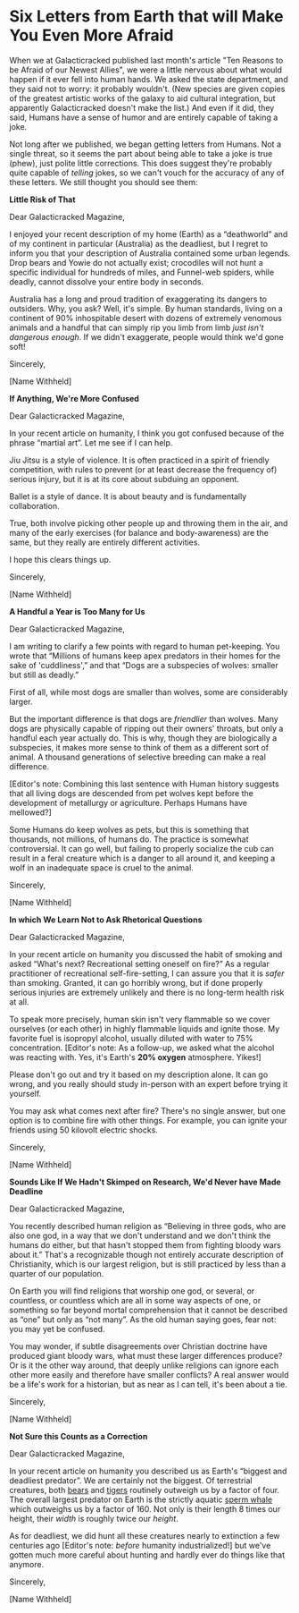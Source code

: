# Six Letters from Earth that will Make You Even More Afraid

When we at Galacticracked published last month's article "Ten Reasons to be Afraid of our Newest Allies", we were a little nervous about what would happen if it ever fell into human hands.  We asked the state department, and they said not to worry: it probably wouldn't.  (New species are given copies of the greatest artistic works of the galaxy to aid cultural integration, but apparently Galacticracked doesn't make the list.)  And even if it did, they said, Humans have a sense of humor and are entirely capable of taking a joke.

Not long after we published, we began getting letters from Humans.  Not a single threat, so it seems the part about being able to take a joke is true (phew), just polite little corrections.  This does suggest they're probably quite capable of *telling* jokes, so we can't vouch for the accuracy of any of these letters.  We still thought you should see them:

**Little Risk of That**

Dear Galacticracked Magazine,

I enjoyed your recent description of my home (Earth) as a “deathworld” and of my continent in particular (Australia) as the deadliest, but I regret to inform you that your description of Australia contained some urban legends.  Drop bears and Yowie do not actually exist; crocodiles will not hunt a specific individual for hundreds of miles, and Funnel-web spiders, while deadly, cannot dissolve your entire body in seconds.

Australia has a long and proud tradition of exaggerating its dangers to outsiders.  Why, you ask?  Well, it's simple.  By human standards, living on a continent of 90% inhospitable desert with dozens of extremely venomous animals and a handful that can simply rip you limb from limb *just isn't dangerous enough*.  If we didn't exaggerate, people would think we'd gone soft!

Sincerely,

[Name Withheld]

**If Anything, We're More Confused**

Dear Galacticracked Magazine,

In your recent article on humanity, I think you got confused because of the phrase “martial art”.  Let me see if I can help.

Jiu Jitsu is a style of violence.  It is often practiced in a spirit of friendly competition, with rules to prevent (or at least decrease the frequency of) serious injury, but it is at its core about subduing an opponent.

Ballet is a style of dance.  It is about beauty and is fundamentally collaboration.

True, both involve picking other people up and throwing them in the air, and many of the early exercises (for balance and body-awareness) are the same, but they really are entirely different activities.

I hope this clears things up.

Sincerely,

[Name Withheld]

**A Handful a Year is Too Many for Us**

Dear Galacticracked Magazine,

I am writing to clarify a few points with regard to human pet-keeping. You wrote that “Millions of humans keep apex predators in their homes for the sake of 'cuddliness',” and that “Dogs are a subspecies of wolves: smaller but still as deadly.”

First of all, while most dogs are smaller than wolves, some are considerably larger.

But the important difference is that dogs are *friendlier* than wolves.  Many dogs are physically capable of ripping out their owners' throats, but only a handful each year actually do.  This is why, though they are biologically a subspecies, it makes more sense to think of them as a different sort of animal.  A thousand generations of selective breeding can make a real difference.

[Editor's note: Combining this last sentence with Human history suggests that all living dogs are descended from pet wolves kept before the development of metallurgy or agriculture.  Perhaps Humans have mellowed?]

Some Humans do keep wolves as pets, but this is something that thousands, not millions, of humans do.  The practice is somewhat controversial.  It can go well, but failing to properly socialize the cub can result in a feral creature which is a danger to all around it, and keeping a wolf in an inadequate space is cruel to the animal.

Sincerely,

[Name Withheld]

**In which We Learn Not to Ask Rhetorical Questions**

Dear Galacticracked Magazine,

In your recent article on humanity you discussed the habit of smoking and asked “What's next? Recreational setting oneself on fire?”  As a regular practitioner of recreational self-fire-setting, I can assure you that it is *safer* than smoking.  Granted, it can go horribly wrong, but if done properly serious injuries are extremely unlikely and there is no long-term health risk at all.

To speak more precisely, human skin isn't very flammable so we cover ourselves (or each other) in highly flammable liquids and ignite those.  My favorite fuel is isopropyl alcohol, usually diluted with water to 75% concentration.  [Editor's note: As a follow-up, we asked what the alcohol was reacting with.  Yes, it's Earth's **20% oxygen** atmosphere.  Yikes!]

Please don't go out and try it based on my description alone.  It can go wrong, and you really should study in-person with an expert before trying it yourself.

You may ask what comes next after fire?  There's no single answer, but one option is to combine fire with other things.  For example, you can ignite your friends using 50 kilovolt electric shocks.

Sincerely,

[Name Withheld]

**Sounds Like If We Hadn't Skimped on Research, We'd Never have Made Deadline**

Dear Galacticracked Magazine,

You recently described human religion as “Believing in three gods, who are also one god, in a way that we don't understand and we don't think the humans do either, but that hasn't stopped them from fighting bloody wars about it.”  That's a recognizable though not entirely accurate description of Christianity, which is our largest religion, but is still practiced by less than a quarter of our population.

On Earth you will find religions that worship one god, or several, or countless, or countless which are all in some way aspects of one, or something so far beyond mortal comprehension that it cannot be described as “one” but only as “not many”.  As the old human saying goes, fear not: you may yet be confused.

You may wonder, if subtle disagreements over Christian doctrine have produced giant bloody wars, what must these larger differences produce?  Or is it the other way around, that deeply unlike religions can ignore each other more easily and therefore have smaller conflicts?  A real answer would be a life's work for a historian, but as near as I can tell, it's been about a tie.

Sincerely,

[Name Withheld]

**Not Sure this Counts as a Correction**

Dear Galacticracked Magazine,

In your recent article on humanity you described us as Earth's “biggest and deadliest predator”.  We are certainly not the biggest.  Of terrestrial creatures, both [bears](http://boredomfiles.com/wp-content/uploads/2014/06/animal-size-comparison-4.jpg) and [tigers](http://boredomfiles.com/wp-content/uploads/2014/06/animal-size-comparison-1.jpg) routinely outweigh us by a factor of four.  The overall largest predator on Earth is the strictly aquatic [sperm whale](http://boredomfiles.com/wp-content/uploads/2014/06/animal-size-comparison-10.jpg) which outweighs us by a factor of 160.  Not only is their length 8 times our height, their *width* is roughly twice our *height*.

As for deadliest, we did hunt all these creatures nearly to extinction a few centuries ago [Editor's note: *before* humanity industrialized!] but we've gotten much more careful about hunting and hardly ever do things like that anymore.

Sincerely,

[Name Withheld]